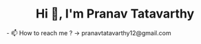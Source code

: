 <h1 align="center">Hi 👋, I'm Pranav Tatavarthy</h1>
- 📫 How to reach me ? -> pranavtatavarthy12@gmail.com

<p align="left">
</p>

